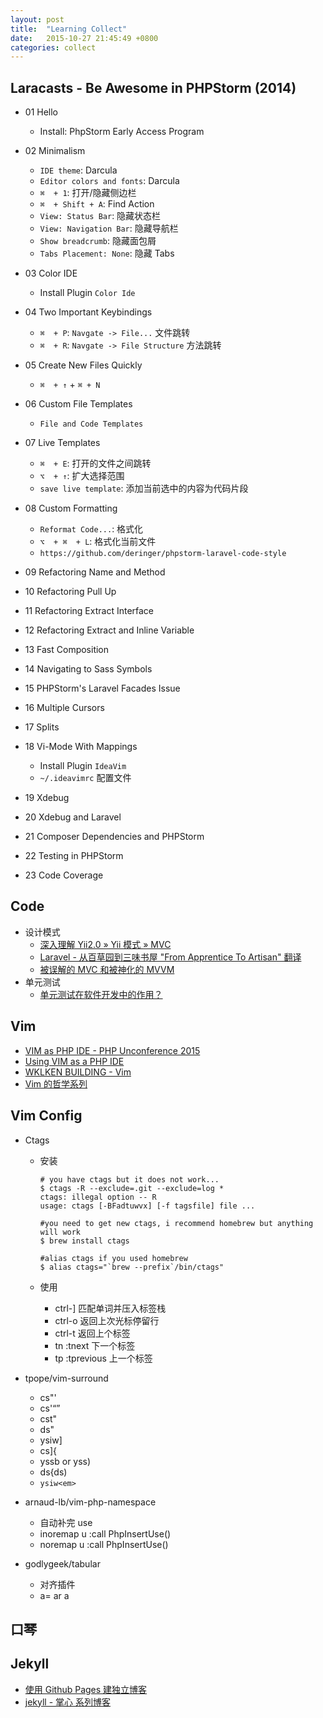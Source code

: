 ```yaml
---
layout: post
title:  "Learning Collect"
date:   2015-10-27 21:45:49 +0800
categories: collect
---
```

## Laracasts - Be Awesome in PHPStorm (2014)
- 01 Hello
  - Install: PhpStorm Early Access Program
- 02 Minimalism
  - `IDE theme`: Darcula
  - `Editor colors and fonts`: Darcula
  - `⌘  + 1`: 打开/隐藏侧边栏
  - `⌘  + Shift + A`: Find Action
  - `View: Status Bar`: 隐藏状态栏
  - `View: Navigation Bar`: 隐藏导航栏
  - `Show breadcrumb`: 隐藏面包屑
  - `Tabs Placement: None`: 隐藏 Tabs

- 03 Color IDE
  - Install Plugin `Color Ide`

- 04 Two Important Keybindings
  - `⌘  + P`: `Navgate -> File...` 文件跳转
  - `⌘  + R`: `Navgate -> File Structure` 方法跳转

- 05 Create New Files Quickly
  - `⌘  + ↑` + `⌘ + N`

- 06 Custom File Templates
  - `File and Code Templates`

- 07 Live Templates
  - `⌘  + E`: 打开的文件之间跳转
  - `⌥  + ↑`: 扩大选择范围
  - `save live template`: 添加当前选中的内容为代码片段

- 08 Custom Formatting
  - `Reformat Code...`: 格式化
  - `⌥  + ⌘  + L`: 格式化当前文件
  - `https://github.com/deringer/phpstorm-laravel-code-style`

- 09 Refactoring Name and Method
- 10 Refactoring Pull Up
- 11 Refactoring Extract Interface
- 12 Refactoring Extract and Inline Variable
- 13 Fast Composition
- 14 Navigating to Sass Symbols
- 15 PHPStorm's Laravel Facades Issue
- 16 Multiple Cursors
- 17 Splits
- 18 Vi-Mode With Mappings
  - Install Plugin `IdeaVim`
  - `~/.ideavimrc` 配置文件
- 19 Xdebug
- 20 Xdebug and Laravel
- 21 Composer Dependencies and PHPStorm
- 22 Testing in PHPStorm
- 23 Code Coverage


## Code
- 设计模式
  - [深入理解 Yii2.0 » Yii 模式 » MVC](http://www.digpage.com/mvc.html)
  - [Laravel - 从百草园到三味书屋 "From Apprentice To Artisan" 翻译](http://my.oschina.net/zgldh/blog/389246)
  - [被误解的 MVC 和被神化的 MVVM](http://blog.devtang.com/blog/2015/11/02/mvc-and-mvvm/)
- 单元测试
  - [单元测试在软件开发中的作用？](http://segmentfault.com/q/1010000000692485)

## Vim
  - [VIM as PHP IDE - PHP Unconference 2015](https://www.youtube.com/watch?v=2ME-aqoUpaU)
  - [Using VIM as a PHP IDE](http://mjacobus.github.io/2015/04/17/using-vim-as-a-php-ide.html)
  - [WKLKEN BUILDING - Vim](http://www.wklken.me/category/vim.html)
  - [Vim 的哲学系列](http://segmentfault.com/a/1190000000458565)

## Vim Config
  - Ctags
    - 安装

          # you have ctags but it does not work...
          $ ctags -R --exclude=.git --exclude=log *
          ctags: illegal option -- R
          usage: ctags [-BFadtuwvx] [-f tagsfile] file ...
          
          #you need to get new ctags, i recommend homebrew but anything will work
          $ brew install ctags
          
          #alias ctags if you used homebrew
          $ alias ctags="`brew --prefix`/bin/ctags"

    - 使用
        - ctrl-] 匹配单词并压入标签栈
        - ctrl-o 返回上次光标停留行
        - ctrl-t 返回上个标签
        - <leader>tn :tnext<CR> 下一个标签
        - <leader>tp :tprevious<CR> 上一个标签
        

  - tpope/vim-surround
    - cs"'
    - cs'<q>
    - cst"
    - ds"
    - ysiw]
    - cs]{
    - yssb or yss)
    - ds{ds)
    - `ysiw<em>`
    

  - arnaud-lb/vim-php-namespace
    - 自动补完 use
    - inoremap <Leader>u <C-O>:call PhpInsertUse()<CR>
    - noremap <Leader>u :call PhpInsertUse()<CR>

  - godlygeek/tabular
    - 对齐插件
    - a= ar a




## 口琴

## Jekyll
  - [使用 Github Pages 建独立博客](http://beiyuu.com/github-pages/)
  - [jekyll - 掌心 系列博客](http://www.zhanxin.info/jekyll/)
